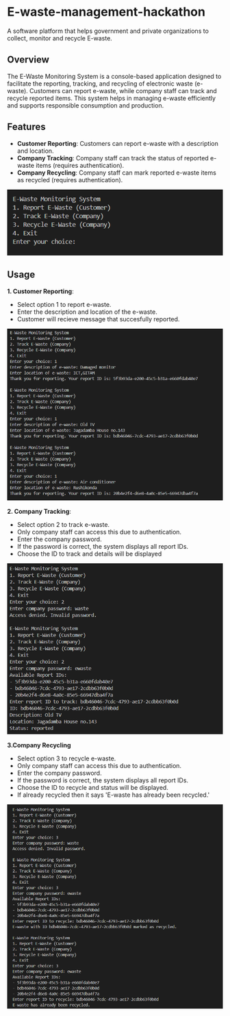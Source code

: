 # E-waste-management-hackathon
A software platform that helps government and private organizations to collect, monitor and recycle E-waste.

## Overview
The E-Waste Monitoring System is a console-based application designed to facilitate the reporting, tracking, and recycling of electronic waste (e-waste). Customers can report e-waste, while company staff can track and recycle reported items. This system helps in managing e-waste efficiently and supports responsible consumption and production.

## Features
- **Customer Reporting**: Customers can report e-waste with a description and location.
- **Company Tracking**: Company staff can track the status of reported e-waste items (requires authentication).
- **Company Recycling**: Company staff can mark reported e-waste items as recycled (requires authentication).

<p align="center">
  <img src="Outputs/1-Main_menu.png" alt="Main Menu">
</p>

## Usage
**1. Customer Reporting**:
- Select option 1 to report e-waste.
- Enter the description and location of the e-waste.
- Customer will recieve message that succesfully reported.


<p align="center">
  <img src="Outputs/2-Report.png" alt="Main Menu">
</p>

**2. Company Tracking**:
- Select option 2 to track e-waste.
- Only company staff can access this due to authentication.
- Enter the company password.
- If the password is correct, the system displays all report IDs.
- Choose the ID to track and details will be displayed

<p align="center">
  <img src="Outputs/3-Track.png" alt="Main Menu">
</p>

**3.Company Recycling**
- Select option 3 to recycle e-waste.
- Only company staff can access this due to authentication.
- Enter the company password.
- If the password is correct, the system displays all report IDs.
- Choose the ID to recycle and status will be displayed.
- If already recycled then it says 'E-waste has already been recycled.'

<p align="center">
  <img src="Outputs/4-Recycle.png" alt="Main Menu">
</p>
